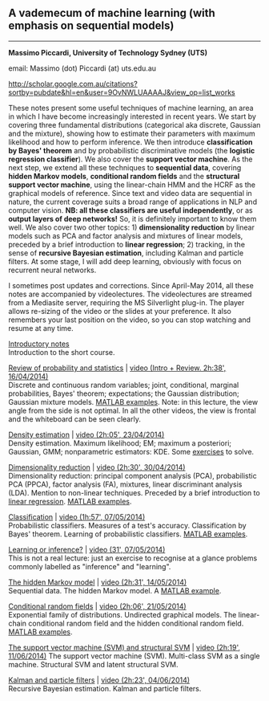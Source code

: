 ## **A vademecum of machine learning (with emphasis on sequential models)** ##

* * * * *

**Massimo Piccardi, University of Technology Sydney (UTS)**

email: Massimo (dot) Piccardi (at) uts.edu.au

http://scholar.google.com.au/citations?sortby=pubdate&hl=en&user=9OvNWLUAAAAJ&view_op=list_works

These notes present some useful techniques of machine learning, an area in which I have become increasingly interested in recent years. We start by covering three fundamental distributions (categorical aka discrete, Gaussian and the mixture), showing how to estimate their parameters with maximum likelihood and how to perform inference. We then introduce **classification by Bayes' theorem** and by probabilistic discriminative models (the **logistic regression classifier**). We also cover the **support vector machine**.
As the next step, we extend all these techniques to **sequential data**, covering **hidden Markov models**, **conditional random fields** and the **structural support vector machine**, using the linear-chain HMM and the HCRF as the graphical models of reference. Since text and video data are sequential in nature, the current coverage suits a broad range of applications in NLP and computer vision. **NB: all these classifiers are useful independently**, or as **output layers of deep networks!** So, it is definitely important to know them well. We also cover two other topics: 1) **dimensionality reduction** by linear models such as PCA and factor analysis and mixtures of linear models, preceded by a brief introduction to **linear regression**; 2) tracking, in the sense of **recursive Bayesian estimation**, including Kalman and particle filters. At some stage, I will add deep learning, obviously with focus on recurrent neural networks.

I sometimes post updates and corrections. Since April-May 2014, all these notes are accompanied by videolectures. The videolectures are streamed from a Mediasite server, requiring the MS Silverlight plug-in. The player allows re-sizing of the video or the slides at your preference. It also remembers your last position on the video, so you can stop watching and resume at any time.

[Introductory notes](SPR_00_Intro_v4.pdf)\
Introduction to the short course.

[Review of probability and statistics](SPR_01_ProbabilityReview_v4.pdf) |  [video (Intro + Review. 2h:38', 16/04/2014)](https://mediasite.feit.uts.edu.au/Mediasite/Play/50d703fd3e1d4777b2ebaf8cd05319701d)\
Discrete and continuous random variables; joint, conditional, marginal probabilities, Bayes' theorem; expectations; the Gaussian distribution; Gaussian mixture models. [MATLAB examples](SPR_01_MATLAB.zip). Note: in this lecture, the view angle from the side is not optimal. In all the other videos, the view is frontal  and the whiteboard can be seen clearly.

[Density estimation](SPR_03_DensityEstimation_v4.pdf) | [video (2h:05', 23/04/2014)](https://mediasite.feit.uts.edu.au/Mediasite/Play/5680d5ab5a364976bd64f379dd9a1dc11d)\
Density estimation. Maximum likelihood; EM; maximum a posteriori; Gaussian, GMM; nonparametric estimators: KDE. Some [exercises](Exercises.pdf) to solve.

[Dimensionality reduction](SPR_04_DimensionalityReduction_v3.pdf) | [video (2h:30', 30/04/2014)](https://mediasite.feit.uts.edu.au/Mediasite/Play/13468514e7ac4cc6af6d4cf7843377c61d)\
Dimensionality reduction: principal component analysis (PCA), probabilistic PCA (PPCA), factor analysis (FA), mixtures, linear discriminant analysis (LDA). Mention to non-linear techniques. Preceded by a brief introduction to [linear regression](SPR_04a_LinearRegression_v2.pdf). [MATLAB examples](SPR_04_MATLAB.zip).

[Classification](SPR_02_Classification_v4.pdf) | [video (1h:57', 07/05/2014)](https://mediasite.feit.uts.edu.au/Mediasite/Play/fee244746f4f48a59ad3ba69478cadb21d)\
Probabilistic classifiers. Measures of a test's accuracy. Classification by Bayes' theorem. Learning of probabilistic classifiers. [MATLAB examples](SPR_02_MATLAB.zip).

[Learning or inference?](SPR_03A_Inference_and_learning_v3.pdf) | [video (31', 07/05/2014)](https://mediasite.feit.uts.edu.au/Mediasite/Play/61070c512b984fb49b5a27babb4ea6251d)\
 This is not a real lecture: just an exercise to recognise at a glance problems commonly labelled as "inference" and "learning".
 
[The hidden Markov model](SPR_05_HiddenMarkovModel_v5.pdf) | [video (2h:31', 14/05/2014)](https://mediasite.feit.uts.edu.au/Mediasite/Play/58cb976b900343ef839b626df5e3459d1d)\
Sequential data. The hidden Markov model. A [MATLAB example](SPR_05_MATLAB.zip). 

[Conditional random fields](SPR_07_ConditionalRandomFields_v4.pdf) | [video (2h:06', 21/05/2014)](https://mediasite.feit.uts.edu.au/Mediasite/Play/5bbe235938fa42cc8654d4c5509c41a81d)\
Exponential family of distributions. Undirected graphical models. The linear-chain conditional random field and the hidden conditional random field. [MATLAB examples](SPR_07_MATLAB.zip).

[The support vector machine (SVM) and structural SVM](SPR_08_SVM_v3.pdf) | [video (2h:19', 11/06/2014)](https://mediasite.feit.uts.edu.au/Mediasite/Play/0ae0150e722e40abbcddaa7c34337d8a1d)
The support vector machine (SVM). Multi-class SVM as a single machine. Structural SVM and latent structural SVM.

[Kalman and particle filters](SPR_06_KalmanAndParticleFilters_v5.pdf) | [video (2h:23', 04/06/2014)](https://mediasite.feit.uts.edu.au/Mediasite/Play/2e4d7ac8b6c5430e86c79d1aa692aabd1d)\
Recursive Bayesian estimation. Kalman and particle filters.
